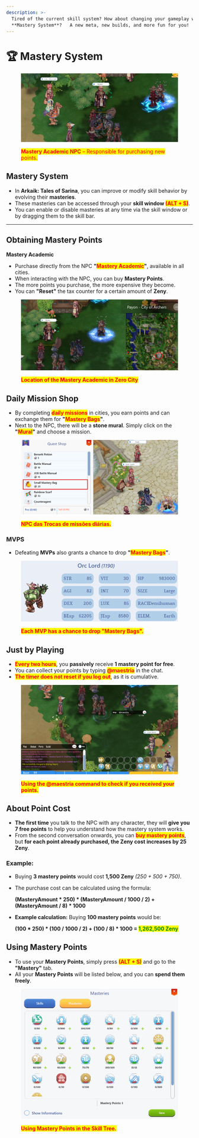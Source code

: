 ```yaml
---
description: >-
  Tired of the current skill system? How about changing your gameplay with the
  **Mastery System**?   A new meta, new builds, and more fun for you!
---
```


# 🏆 Mastery System

<figure><img src="../.gitbook/assets/image (1) (1) (1) (1) (1) (1) (1) (1) (1) (1) (1) (1) (1) (1).png" alt=""><figcaption><p><mark style="color:red;"><strong>Mastery Academic NPC</strong> – Responsible for purchasing new points.</mark></p></figcaption></figure>

## **Mastery System**

* In **Arkaik: Tales of Sarina**, you can improve or modify skill behavior by evolving their **masteries**.
* These masteries can be accessed through your **skill window&#x20;**<mark style="color:red;">**(ALT + S)**</mark>.
* You can enable or disable masteries at any time via the skill window or by dragging them to the skill bar.

***

## **Obtaining Mastery Points**

**Mastery Academic**

* Purchase directly from the NPC **"**<mark style="color:red;">**Mastery Academic**</mark>**"**, available in all cities.
* When interacting with the NPC, you can buy **Mastery Points**.
* The more points you purchase, the more expensive they become.
* You can **"Reset"** the tax counter for a certain amount of **Zeny**.

<figure><img src="../.gitbook/assets/1444.png" alt=""><figcaption><p><mark style="color:red;"><strong>Location of the Mastery Academic in Zero City</strong></mark></p></figcaption></figure>

## **Daily Mission Shop**

* By completing <mark style="color:red;">**daily missions**</mark> in cities, you earn points and can exchange them for **"**<mark style="color:red;">**Mastery Bags**</mark>**"**.
* Next to the NPC, there will be a **stone mural**. Simply click on the **"**<mark style="color:red;">**Mural**</mark>**"** and choose a mission.

<figure><img src="../.gitbook/assets/122222.png" alt=""><figcaption><p><mark style="color:red;"><strong>NPC das Trocas de missões diárias.</strong></mark></p></figcaption></figure>

### MVPS

* Defeating **MVPs** also grants a chance to drop **"**<mark style="color:red;">**Mastery Bags**</mark>**"**.

<figure><img src="../.gitbook/assets/3334.png" alt=""><figcaption><p><mark style="color:red;"><strong>Each MVP has a chance to drop "Mastery Bags".</strong></mark></p></figcaption></figure>

## **Just by Playing**

* <mark style="color:red;">**Every two hours**</mark>, you **passively** receive **1 mastery point for free**.
* You can collect your points by typing <mark style="color:red;">**@maestria**</mark> in the chat.
* <mark style="color:red;">**The timer does not reset if you log out**</mark>, as it is cumulative.

<figure><img src="../.gitbook/assets/009.gif" alt=""><figcaption><p><mark style="color:red;"><strong>Using the @maestria command to check if you received your points.</strong></mark></p></figcaption></figure>

## **About Point Cost**

* **The first time** you talk to the NPC with any character, they will **give you 7 free points** to help you understand how the mastery system works.
* From the second conversation onwards, you can <mark style="color:red;">**buy mastery points**</mark>, but **for each point already purchased, the Zeny cost increases by 25 Zeny**.

### **Example:**

* Buying **3 mastery points** would cost **1,500 Zeny** _(250 + 500 + 750)_.
*   The purchase cost can be calculated using the formula:

    **(MasteryAmount \* 250) \* (MasteryAmount / 1000 / 2) + (MasteryAmount / 8) \* 1000**
*   **Example calculation:** Buying **100 mastery points** would be:

    **(100 \* 250) \* (100 / 1000 / 2) + (100 / 8) \* 1000 =&#x20;**<mark style="color:green;">**1,262,500 Zeny**</mark>

## **Using Mastery Points**

* To use your **Mastery Points**, simply press <mark style="color:red;">**(ALT + S)**</mark> and go to the **"Mastery"** tab.
* All your **Mastery Points** will be listed below, and you can **spend them freely**.

<figure><img src="../.gitbook/assets/990.gif" alt=""><figcaption><p><mark style="color:red;"><strong>Using Mastery Points in the Skill Tree.</strong></mark></p></figcaption></figure>
